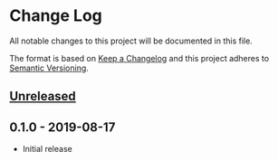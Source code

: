 # Change Log


All notable changes to this project will be documented in this file.

The format is based on [Keep a Changelog](http://keepachangelog.com/en/1.0.0/)
and this project adheres to [Semantic Versioning](http://semver.org/spec/v2.0.0.html).


## [Unreleased]


## 0.1.0 - 2019-08-17

- Initial release


[Unreleased]: https://github.com/logur/adapter-logrus/compare/v0.1.0...HEAD
